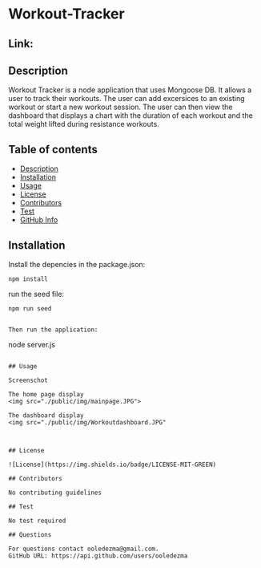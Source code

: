 # Workout-Tracker

## Link:

## Description
Workout Tracker is a node application that uses Mongoose DB. It allows a user to track their workouts. The user can add excersices to an existing workout or start a new workout session. The user can then view the dashboard that displays a chart with the duration of each workout and the total weight lifted during resistance workouts.

## Table of contents

- [Description](#Description)
- [Installation](#Installation)
- [Usage](#Usage)
- [License](#License)
- [Contributors](#Contributors)
- [Test](#Test)
- [GitHub Info](#Questions)

## Installation

Install the depencies in the package.json:

```
npm install

```
run the seed file:

```
npm run seed


Then run the application:

```
node server.js

```

## Usage

Screenschot

The home page display
<img src="./public/img/mainpage.JPG">

The dashboard display 
<img src="./public/img/Workoutdashboard.JPG"



## License

![License](https://img.shields.io/badge/LICENSE-MIT-GREEN)

## Contributors

No contributing guidelines

## Test

No test required

## Questions

For questions contact ooledezma@gmail.com.
GitHub URL: https://api.github.com/users/ooledezma

